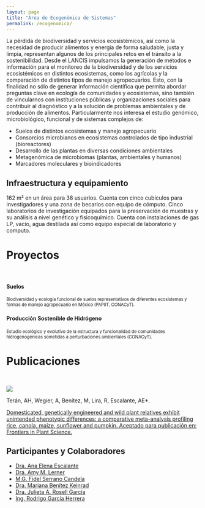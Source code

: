 ```yaml
---
layout: page
title: "Área de Ecogenómica de Sistemas"
permalink: /ecogenomica/
---
```


La pérdida de biodiversidad y servicios ecosistémicos, así como la necesidad de producir alimentos y energía de forma saludable, justa y limpia, representan algunos de los principales retos en el tránsito a la sostenibilidad. Desde el LANCIS impulsamos la generación de métodos e información para el monitoreo de la biodiversidad y de los servicios ecosistémicos en distintos ecosistemas, como los agrícolas y la comparación de distintos tipos de manejo agropecuarios. Esto, con la finalidad no sólo de generar información científica que permita abordar preguntas clave en ecología de comunidades y ecosistemas, sino también de vincularnos con instituciones públicas y organizaciones sociales para contribuir al diagnóstico y a la solución de problemas ambientales y de producción de alimentos. Particularmente nos interesa el estudio genómico, microbiológico, funcional y de sistemas complejos de:

-	Suelos de distintos ecosistemas y manejo agropecuario
-	Consorcios microbianos en ecosistemas controlados de tipo industrial (bioreactores)
-	Desarrollo de las plantas en diversas condiciones ambientales
-	Metagenómica de microbiomas (plantas, ambientales y humanos)
-	Marcadores moleculares y bioindicadores


## Infraestructura y equipamiento

162 m² en un área para 38 usuarios. Cuenta con cinco cubículos para investigadores y una zona de becarios con equipo de cómputo. Cinco laboratorios de investigación equipados para la preservación de muestras y su análisis a nivel genético y fisicoquímico. Cuenta con instalaciones de gas LP, vacio, agua destilada así como equipo especial de laboratorio y computo.




<!-- 3-col-portfolio BS - - Page Content -->
<div class="container-fluid">

  <!-- Page Heading -->
 <h1 class="text-center">Proyectos</h1>
 <br/>

<div class="row">
<div class="col-lg-4 col-sm-6 portfolio-item">
	  <div class="card h-100">
		<div class="card-body">
		  <h4 class="card-title">
		  Suelos
		  </h4>
		  <p class="card-text" style="font-size:80%">
Biodiversidad y ecología funcional de suelos representativos de diferentes ecosistemas y formas de manejo agropecuario en México (PAPIIT, CONACyT).
		  </p>
		</div>
	  </div>
	</div>



<div class="col-lg-4 col-sm-6 portfolio-item">
	  <div class="card h-100">
		<div class="card-body">
		  <h4 class="card-title">
	Producción Sostenible de Hidrógeno
		  </h4>
		  <p class="card-text" style="font-size:80%">
Estudio ecológico y evolutivo de la estructura y funcionalidad de comunidades hidrogenogénicas sometidas a perturbaciones ambientales (CONACyT).
		  </p>
		</div>
	  </div>
	</div>


  </div>
</div>


<div class="container-fluid">

  <!-- Page Heading -->
  <h1 class="text-center">Publicaciones</h1>
  <br/>

  <div class="row">


<div class="col-lg-4 col-sm-6 portfolio-item">
	  <div class="card h-100">
		<div class="card-body">
		  <p class="card-text" style="font-size:80%">
<img src="https://www.frontiersin.org/files/Articles/302033/fpls-08-02030-HTML/image_m/fpls-08-02030-g001.jpg">

Terán, AH, Wegier, A, Benítez, M, Lira, R, Escalante, AE*.

<a href="https://www.frontiersin.org/articles/10.3389/fpls.2017.02030/full">Domesticated, genetically engineered and wild plant relatives exhibit unintended phenotypic differences: a comparative meta-analysis profiling rice, canola, maize, sunflower and pumpkin. Aceptado para publicación en: Frontiers in Plant Science.</a>
</p>
</div>
</div>
</div>
</div>
</div>



## Participantes y Colaboradores


- [Dra. Ana Elena Escalante](/personal/ana_escalante)
- [Dra. Amy M. Lerner](/personal/amy_lerner)
- [M.G. Fidel Serrano Candela](/personal/fidel_serrano)
- [Dra. Mariana Benítez Keinrad](#)
- [Dra. Julieta A. Rosell García](#)
- [Ing. Rodrigo García Herrera](/personal/rodrigo_garcia)

